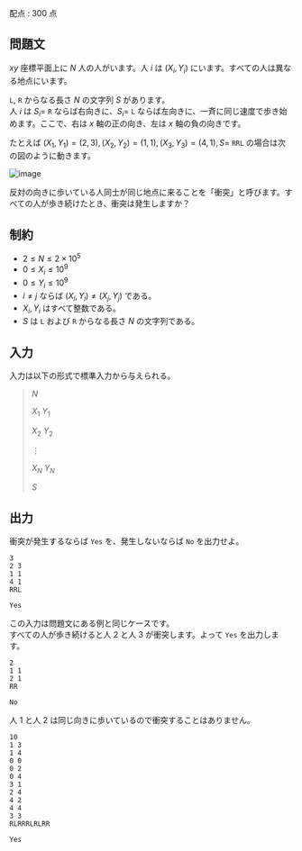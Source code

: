 配点 : $300$ 点

## 問題文

$xy$ 座標平面上に $N$ 人の人がいます。人 $i$ は $(X_i, Y_i)$ にいます。すべての人は異なる地点にいます。

`L`, `R` からなる長さ $N$ の文字列 $S$ があります。<br>
人 $i$ は $S_i =$ `R` ならば右向きに、$S_i =$ `L` ならば左向きに、一斉に同じ速度で歩き始めます。ここで、右は $x$ 軸の正の向き、左は $x$ 軸の負の向きです。

たとえば $(X_1, Y_1) = (2, 3), (X_2, Y_2) = (1, 1), (X_3, Y_3) =(4, 1), S =$ `RRL` の場合は次の図のように動きます。

![image](https://img.atcoder.jp/ghi/f33104f8bc05a920f2b74ead8ad1e3d2.png)

反対の向きに歩いている人同士が同じ地点に来ることを「衝突」と呼びます。すべての人が歩き続けたとき、衝突は発生しますか？

## 制約

- $2 \leq N \leq 2 \times 10^5$
- $0 \leq X_i \leq 10^9$
- $0 \leq Y_i \leq 10^9$
- $i \neq j$ ならば $(X_i, Y_i) \neq (X_j, Y_j)$ である。
- $X_i, Y_i$ はすべて整数である。
- $S$ は `L` および `R` からなる長さ $N$ の文字列である。

## 入力

入力は以下の形式で標準入力から与えられる。

> $N$
> 
> $X_1$ $Y_1$
> 
> $X_2$ $Y_2$
> 
> $\vdots$
> 
> $X_N$ $Y_N$
> 
> $S$

## 出力

衝突が発生するならば `Yes` を、発生しないならば `No` を出力せよ。

```input1
3
2 3
1 1
4 1
RRL
```

```output1
Yes
```

この入力は問題文にある例と同じケースです。<br>
すべての人が歩き続けると人 $2$ と人 $3$ が衝突します。よって `Yes` を出力します。

```input2
2
1 1
2 1
RR
```

```output2
No
```

人 $1$ と人 $2$ は同じ向きに歩いているので衝突することはありません。

```input3
10
1 3
1 4
0 0
0 2
0 4
3 1
2 4
4 2
4 4
3 3
RLRRRLRLRR
```

```output3
Yes
```